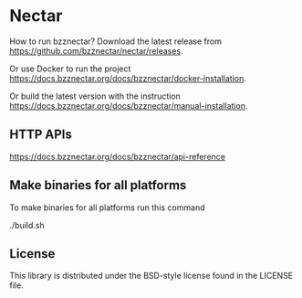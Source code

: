# Nectar

How to run bzznectar?
Download the latest release from https://github.com/bzznectar/nectar/releases.

Or use Docker to run the project https://docs.bzznectar.org/docs/bzznectar/docker-installation.

Or build the latest version with the instruction https://docs.bzznectar.org/docs/bzznectar/manual-installation.


## HTTP APIs
https://docs.bzznectar.org/docs/bzznectar/api-reference

## Make binaries for all platforms 
To make binaries for all platforms run this command

./build.sh

## License
This library is distributed under the BSD-style license found in the LICENSE file.
